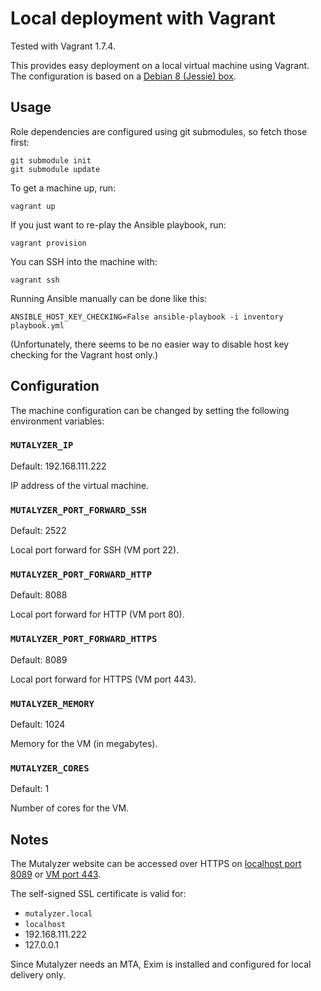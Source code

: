 Local deployment with Vagrant
=============================

Tested with Vagrant 1.7.4.

This provides easy deployment on a local virtual machine using Vagrant. The
configuration is based on a
[Debian 8 (Jessie) box](https://atlas.hashicorp.com/debian/boxes/jessie64).


Usage
-----

Role dependencies are configured using git submodules, so fetch those first:

    git submodule init
    git submodule update

To get a machine up, run:

    vagrant up

If you just want to re-play the Ansible playbook, run:

    vagrant provision

You can SSH into the machine with:

    vagrant ssh

Running Ansible manually can be done like this:

    ANSIBLE_HOST_KEY_CHECKING=False ansible-playbook -i inventory playbook.yml

(Unfortunately, there seems to be no easier way to disable host key checking
for the Vagrant host only.)


Configuration
-------------

The machine configuration can be changed by setting the following environment
variables:

### `MUTALYZER_IP`

Default: 192.168.111.222

IP address of the virtual machine.

### `MUTALYZER_PORT_FORWARD_SSH`

Default: 2522

Local port forward for SSH (VM port 22).

### `MUTALYZER_PORT_FORWARD_HTTP`

Default: 8088

Local port forward for HTTP (VM port 80).

### `MUTALYZER_PORT_FORWARD_HTTPS`

Default: 8089

Local port forward for HTTPS (VM port 443).

### `MUTALYZER_MEMORY`

Default: 1024

Memory for the VM (in megabytes).

### `MUTALYZER_CORES`

Default: 1

Number of cores for the VM.


Notes
-----

The Mutalyzer website can be accessed over HTTPS on
[localhost port 8089](https://localhost:8089/) or
[VM port 443](https://192.168.111.222/).

The self-signed SSL certificate is valid for:

- `mutalyzer.local`
- `localhost`
- 192.168.111.222
- 127.0.0.1

Since Mutalyzer needs an MTA, Exim is installed and configured for local
delivery only.
